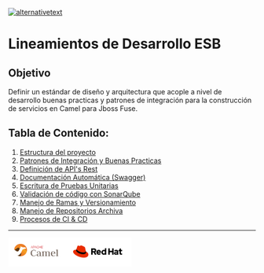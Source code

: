 [﻿![alternativetext](https://github.com/UniandesDSIT/Servicio-Fuse-Persona-Persona/raw/master/path/to/DSIT.png)](https://tecnologia.uniandes.edu.co/)         

# Lineamientos de Desarrollo ESB

## Objetivo
Definir un estándar de diseño y arquitectura que acople a nivel de desarrollo buenas practicas y patrones de integración para la construcción de servicios en Camel para Jboss Fuse.

## Tabla de Contenido:

1. [Estructura del proyecto](ESTRUCTURA_PROYECTO.md)
1. [Patrones de Integración y Buenas Practicas](fuse/PATRONES_B-PRACTICAS.md)
1. [Definición de API's Rest](REST_API.md)
1. [Documentación Automática (Swagger)](DOCUMENTACION.md)
1. [Escritura de Pruebas Unitarias](PRUEBAS_UNITARIAS.md)
1. [Validación de código con SonarQube](SONAR_QUBE.md)
1. [Manejo de Ramas y Versionamiento](VERSIONAMIENTO.md)
1. [Manejo de Repositorios Archiva](ARCHIVA.md)
1. [Procesos de CI & CD](CI_CD.md)
_________________________________________________________________________________________________________

<img src="sources/logos.png?raw=true"/>
